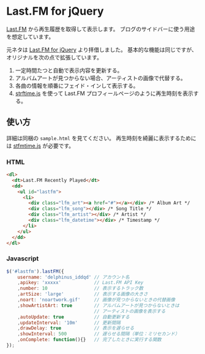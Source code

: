 Last.FM for jQuery
==================
[Last.FM][last.fm] から再生履歴を取得して表示します。
ブログのサイドバーに使う用途を想定しています。

元ネタは [Last.FM for jQuery][lastfm_for_jquery] より拝借しました。
基本的な機能は同じですが、オリジナルを次の点で拡張しています。

1. 一定時間たつと自動で表示内容を更新する。
2. アルバムアートが見つからない場合、アーティストの画像で代替する。
3. 各曲の情報を順番にフェイド・インして表示する。
4. [strftime.js][strftime.js] を使って Last.FM プロフィールページのように再生時刻を表示する。

使い方
------
詳細は同梱の `sample.html` を見てください。
再生時刻を綺麗に表示するためには [stfmtime.js][strftime.js] が必要です。

### HTML ###

```html
<dl>
  <dt>Last.FM Recently Played</dt>
  <dd>
    <ul id="lastfm">
      <li>
        <div class="lfm_art"><a href="#"></a></div> /* Album Art */
        <div class="lfm_song"></div> /* Song Title */
        <div class="lfm_artist"></div> /* Artist */
        <div class="lfm_datetime"></div> /* Timestamp */
      </li>
    </ul>
  </dd>
</dl>
```

### Javascript ###

```javascript
$('#lastfm').lastFM({
    username: 'delphinus_iddqd' // アカウント名
    ,apikey: 'xxxxx'            // Last.FM API Key
    ,number: 10                 // 表示するトラック数
    ,artSize: 'large'           // 表示する画像の大きさ
    ,noart: 'noartwork.gif'     // 画像が見つからないときの代替画像
    ,showArtistArt: true        // アルバムアートが見つからないときは
                                // アーティストの画像を表示する
    ,autoUpdate: true           // 自動更新する
    ,updateInterval: '10m'      // 更新間隔
    ,drawDelay: true            // 表示を遅らせる
    ,showInterval: 500          // 遅らせる間隔（単位：ミリセカンド）
    ,onComplete: function(){}   // 完了したときに実行する関数
});
```

[last.fm]: http://www.lastfm.jp/home "Home – Last.fm"
[strftime.js]: http://hacks.bluesmoon.info/strftime/ "strftime: strftime for Javascript"
[lastfm_for_jquery]: http://labs.engageinteractive.co.uk/lastfm/ "Engage Interactive Labs - Last.FM plugin for jQuery"
